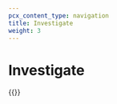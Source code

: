 ```yaml
---
pcx_content_type: navigation
title: Investigate
weight: 3
---
```


# Investigate

{{<directory-listing>}}
